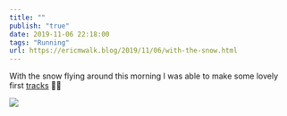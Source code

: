```yaml
---
title: ""
publish: "true"
date: 2019-11-06 22:18:00
tags: "Running"
url: https://ericmwalk.blog/2019/11/06/with-the-snow.html
---
```


With the snow flying around this morning I was able to make some lovely first [tracks](https://www.strava.com/activities/2845251222) 🏃‍♂️

![](https://ericmwalk.blog/uploads/2022/c06aeaf749.jpg)